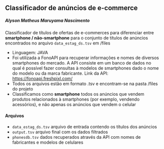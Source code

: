 ## Classificador de anúncios de e-commerce
##### Alyson Matheus Maruyama Nascimento
Classificador de títulos de ofertas de e-commerces para diferenciar entre **smartphone / não-smartphone** para o conjunto de títulos de anúncios encontrados no arquivo `data_estag_ds.tsv` em /files
 - Linguagem: JAVA
 - Foi utilizada a FonoAPI para recuperar informações e nomes de diversos smartphones do mercado. A API consiste em um banco de dados no qual é possível fazer consultas à modelos de smartphones dado o nome do modelo ou da marca fabricante. Link da API: https://fonoapi.freshpixl.com/
 - Todos os arquivos estão em formato .tsv e encontram-se na pasta /files do projeto
 - Classificamos como **smartphone** todos os anúncios que vendem produtos relacionados à smartphones (por exemplo, vendendo acessórios), e não apenas os anúncios que vendem o celular

#### Arquivos
 - `data_estag_ds.tsv` arquivo de entrada contendo os títulos dos anúncios
 - `output.tsv` arquivo final com os dados filtrados
 - `phonesdb.tsv` dados recuperados através da API com nomes de fabricantes e modelos de celulares 




